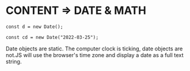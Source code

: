 # CONTENT => DATE & MATH

```
const d = new Date();
```
```
const cd = new Date("2022-03-25");
```

Date objects are static. The computer clock is ticking, date objects are not.JS  will use the browser's time zone and display a date as a full text string.
